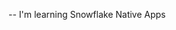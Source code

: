 -- I'm learning Snowflake Native Apps
<!---
arvidraulinaitis/arvidraulinaitis is a ✨ special ✨ repository because its `README.md` (this file) appears on your GitHub profile.
You can click the Preview link to take a look at your changes.
--->
